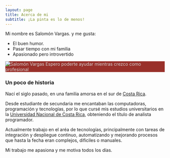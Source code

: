 ```yaml
---
layout: page
title: Acerca de mi
subtitle: ¡La pinta es lo de menos!
---
```


Mi nombre es Salomón Vargas. y me gusta:

- El buen humor.
- Pasar tiempo con mi familia
- Apasionado pero introvertido

<div style="background-color: #99302A; color:#D5D5D5; width: 100%">
    <img src="https://s.gravatar.com/avatar/5045fb8aeb55c9bf1f60d26af056f594?s=100" alt="Salomón Vargas">
    Espero poderte ayudar mientras crezco como profesional
</div>


### Un poco de historia

Nací el siglo pasado, en una familia amorsa en el sur de [Costa Rica](https://es.wikipedia.org/wiki/Costa_Rica).

Desde estudiante de secundaria me encantaban las computadoras, programación y tecnologías, por lo que cursé mis estudios universitarios en la [Universidad Nacional de Costa Rica](https://es.wikipedia.org/wiki/Universidad_Nacional_de_Costa_Rica), obteniendo el título de analista programador.

Actualmente trabajo en el aréa de tecnologías, principalmente con tareas de integración y despliegue continuo, automatizando y mejorando procesos que hasta la fecha eran complejos, dificiles o manuales.

Mi trabajo me apasiona y me motiva todos los días.